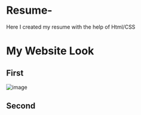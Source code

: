# Resume-
Here I created my resume with the help of Html/CSS 


# My Website Look

## First
![image](https://user-images.githubusercontent.com/89973264/132157503-6a23861b-2366-4d32-bf6d-ed6f071398a6.png)


## Second


